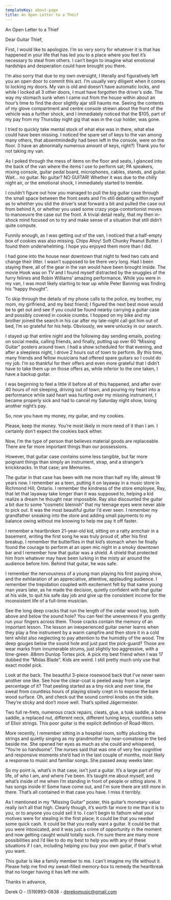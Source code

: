 ```yaml
---
templateKey: about-page
title: An Open Letter to a Theif
---
```

An Open Letter to a Thief



Dear Guitar Thief,



First, I would like to apologize. I’m so very sorry for whatever it is that has happened in your life that has led you to a place where you feel it’s necessary to steal from others. I can’t begin to imagine what emotional hardships and desperation could have brought you there.



I’m also sorry that due to my own oversight, I literally and figuratively left you an open door to commit this act. I’m usually very diligent when it comes to locking my doors. My van is old and doesn’t have automatic locks, and while I locked all 3 other doors, I must have forgotten the driver’s side. The way my stomach sunk when I came out from the house within about an hour’s time to find the door slightly ajar still haunts me. Seeing the contents of my glove compartment and centre console strewn about the front of the vehicle was a further shock, and I immediately noticed that the $105, part of my pay from my Thursday night gig that was in the cup holder, was gone.



I tried to quickly take mental stock of what else was in there, what else could have been missing. I noticed the spare set of keys to the van among many others, that absentmindedly had been left in the console, were on the floor. (I have an abnormally numerous amount of keys, right?) Thank you for not taking my van.



As I poked through the mess of items on the floor and seats, I glanced into the back of the van where the items I use to perform sat; PA speakers, mixing console, guitar pedal board, microphones, cables, stands, and guitar. Wait... no guitar. No guitar? NO GUITAR! Whether it was due to the chilly night air, or the emotional shock, I immediately started to tremble.



I couldn’t figure out how you managed to pull the big guitar case through the small space between the front seats and I’m still debating within myself as to whether you slid the driver’s seat forward a bit and pulled the case out from behind it, or whether you used some crazy yoga-contortionist moves to manoeuvre the case out the front. A trivial detail really, that my then in-shock mind focused on to try and make sense of a situation that still didn’t quite compute.



Funnily enough, as I was getting out of the van, I noticed that a half-empty box of cookies was also missing. Chips Ahoy! Soft Chunky Peanut Butter. I found them underwhelming. I hope you enjoyed them more than I did.



I had gone into the house near downtown that night to feed two cats and change their litter. I wasn’t supposed to be there very long. Had I been staying there, all of the gear in the van would have been brought inside. The movie Hook was on TV and I found myself distracted by the snuggles of the furry felines and Robin Williams’ amazing performance. While you were in my van, I was most likely starting to tear up while Peter Banning was finding his “happy thought”.



To skip through the details of my phone calls to the police, my brother, my mom, my girlfriend, and my best friend; I figured the next best move would be to get out and see if you could be found nearby carrying a guitar case and possibly covered in cookie crumbs. I hopped on my bike and my brother joined the search in his car after my late-night call got him out of bed, I’m so grateful for his help. Obviously, we were unlucky in our search.



I stayed up that entire night and the following day sending emails, posting on social media, calling friends, and finally, putting up over 60 “Missing Guitar” posters around town. I had a show scheduled for that evening, and after a sleepless night, I drove 2 hours out of town to perform. By this time, many friends and fellow musicians had offered spare guitars so I could do my job. I’m so thankful for their offers and even more grateful that I didn’t have to take them up on those offers as, while inferior to the one taken, I have a backup guitar.



I was beginning to feel a little ill before all of this happened, and after over 40 hours of not sleeping, driving out of town, and pouring my heart into a performance while said heart was hurting over my missing instrument, I became properly sick and had to cancel my Saturday night show, losing another night’s pay.



So, now you have my money, my guitar, and my cookies. 



Please, keep the money. You’re most likely in more need of it than I am. I certainly don’t expect the cookies back either.



Now, I’m the type of person that believes material goods are replaceable. There are far more important things than our possessions.



However, that guitar case contains some less tangible, but far more poignant things than simply an instrument, strap, and a stranger’s knickknacks. In that case; are Memories.



The guitar in that case has been with me more than half my life; almost 19 years now. I remember as a teen, putting it on layaway in a music store in Richmond Hill, Ontario. I remember the kindness of the store employee, Ray, that let that layaway take longer than it was supposed to, helping a kid realize a dream he thought near impossible. Ray also discounted the guitar a bit due to some “cosmetic blemish” that my teenage eyes were never able to pick out. It was the most beautiful guitar I’d ever seen. I remember my grandfather sneaking into the store and adding small payments to my balance owing without me knowing to help me pay it off faster.



I remember a heartbroken 21-year-old kid, sitting on a ratty armchair in a basement, writing the first song he was truly proud of, after his first breakup. I remember the butterflies in that kid’s stomach when he finally found the courage to perform at an open mic night in a smoky downtown bar and I remember how that guitar was a shield. A shield that protected him from whatever may have been lurking in the misty air around the audience before him. Behind that guitar, he was safe.



I remember the nervousness of a young man playing his first paying show, and the exhilaration of an appreciative, attentive, applauding audience. I remember the trepidation coupled with excitement felt by that same young man years later, as he made the decision, quietly confident with that guitar at his side, to quit his safe day job and give up the consistent income for the inconsistent life of a full-time musician.



See the long deep cracks that run the length of the cedar wood top, both above and below the sound hole? You can feel the unevenness if you gently run your fingers across them. Those cracks contain the memory of an important lesson. The lesson an inexperienced guitar owner learns when they play a fine instrument by a warm campfire and then store it in a cold tent whilst also neglecting to pay attention to the humidity of the wood. The deep gouges below the sound hole and just past the pick-guard? Those are wear marks from innumerable strums, just slightly too aggressive, with a lime-green .88mm Dunlop Tortex pick. A pick my best friend when I was 17 dubbed the “Midas Blade”. Kids are weird. I still pretty much only use that exact model pick.



Look at the back. The beautiful 3-piece rosewood back that I’ve never seen another one like. See how the clear-coat is peeled away from a large percentage of it? That peeling started as a tiny nick and over time, the sweat from countless hours of playing slowly crept in to expose the bare wood surface. Oh, and check out the sound control knobs on the side. They’re sticky and don’t move well. That’s spilled Jägermeister.



Two full re-frets, numerous crack repairs, cleats, glue, a tusk saddle, a bone saddle, a replaced nut, different neck, different tuning keys, countless sets of Elixir strings. This poor guitar is the explicit definition of Road-Worn.



More recently, I remember sitting in a hospital room, softly plucking the strings and quietly singing as my grandmother lay near-comatose in the bed beside me. She opened her eyes as much as she could and whispered, “You’re so handsome”. The nurses said that was one of very few cognitive and responsive moments she’d had in the last couple of months, most likely a response to music and familiar songs. She passed away weeks later.



So my point is, what’s in that case, isn’t just a guitar. It’s a large part of my life, of who I am, and where I’ve been. It’s taught me about myself, and what’s inside of me when I’m standing in front of people or sitting alone. It has songs inside it! Some have come out, and I'm sure there are still more in there. That’s all contained in that case you have. I miss it terribly.



As I mentioned in my “Missing Guitar” poster, this guitar’s monetary value really isn’t all that high. Clearly though, it’s worth far more to me than it is to you, or to anyone you could sell it to. I can’t begin to fathom what your motives were for stealing in the first place; It could be that you needed some quick cash. It could be that you really want a guitar. It could be that you were intoxicated, and it was just a crime of opportunity in the moment and now getting caught would totally suck. I’m sure there are many more possibilities and I’d like to do my best to help you with any of these situations if I can, including helping you buy your own guitar, if that's what you want.



This guitar is like a family member to me. I can't imagine my life without it. Please help me find my sweat-filled memory-box to remedy the heartbreak that no longer having it has left me with. 



Thanks in advance,



Derek O - (519)993-0838 - derekomusic@gmail.com
